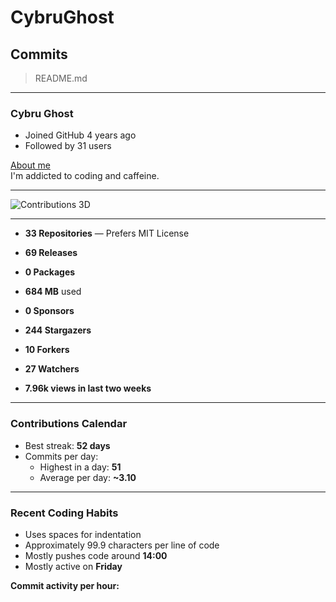 # CybruGhost

## Commits

> README.md

---

### Cybru Ghost
- Joined GitHub 4 years ago
- Followed by 31 users

[About me](#)  
I'm addicted to coding and caffeine.

---

![Contributions 3D](https://github.com/CybruGhost/CybruGhost/blob/main/3d-contributions.svg)

---

- **33 Repositories** — Prefers MIT License
- **69 Releases**
- **0 Packages**
- **684 MB** used

- **0 Sponsors**
- **244 Stargazers**
- **10 Forkers**
- **27 Watchers**
- **7.96k views in last two weeks**

---

### Contributions Calendar
- Best streak: **52 days**
- Commits per day:  
  - Highest in a day: **51**  
  - Average per day: **~3.10**

---

### Recent Coding Habits
- Uses spaces for indentation
- Approximately 99.9 characters per line of code
- Mostly pushes code around **14:00**
- Mostly active on **Friday**

**Commit activity per hour:**
